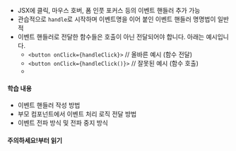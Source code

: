 - JSX에 클릭, 마우스 호버, 폼 인풋 포커스 등의 이벤트 핸들러 추가 가능
- 관습적으로 `handle`로 시작하며 이벤트명을 이어 붙인 이벤트 핸들러 명명법이 일반적
- 이벤트 핸들러로 전달한 함수들은 호출이 아닌 전달되어야 합니다. 아래는 예시입니다.
	- `<button onClick={handleClick}>` // 올바른 예시 (함수 전달)
	- `<button onClick={handleClick()}>` // 잘못된 예시 (함수 호출)
	- 


#### 학습 내용
- 이벤트 핸들러 작성 방법
- 부모 컴포넌트에서 이벤트 처리 로직 전달 방법
- 이벤트 전파 방식 및 전파 중지 방식

#### 주의하세요!부터 읽기
